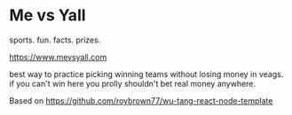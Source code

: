 # Me vs Yall

sports. fun. facts. prizes.

https://www.mevsyall.com

best way to practice picking winning teams without losing money in veags.  if you can't win here you prolly shouldn't bet real money anywhere.

Based on https://github.com/roybrown77/wu-tang-react-node-template
